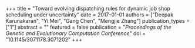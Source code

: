 +++
title = "Toward evolving dispatching rules for dynamic job shop scheduling under uncertainty"
date = 2017-01-01
authors = ["Deepak Karunakaran", "Yi Mei", "Gang Chen", "Mengjie Zhang"]
publication_types = ["1"]
abstract = ""
featured = false
publication = "*Proceedings of the Genetic and Evolutionary Computation Conference*"
doi = "10.1145/3071178.3071202"
+++

